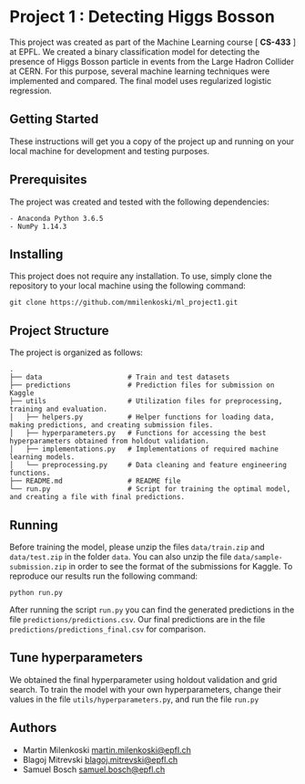 # Project 1 : Detecting Higgs Bosson

This project was created as part of the Machine Learning course [ **CS-433** ] at EPFL. We created a binary classification
model for detecting the presence of Higgs Bosson particle in events from the Large Hadron Collider at CERN. For this purpose, 
several machine learning techniques were implemented and compared. The final model uses regularized logistic regression. 

## Getting Started

These instructions will get you a copy of the project up and running on your local machine for development and testing purposes.

## Prerequisites
The project was created and tested with the following dependencies:

```
- Anaconda Python 3.6.5 
- NumPy 1.14.3
```

## Installing

This project does not require any installation. To use, simply clone the repository to your local machine using the following
command:

```
git clone https://github.com/mmilenkoski/ml_project1.git
```

## Project Structure
The project is organized as follows:

    .
    ├── data                     # Train and test datasets
    ├── predictions              # Prediction files for submission on Kaggle
    ├── utils                    # Utilization files for preprocessing, training and evaluation.
    │   ├── helpers.py           # Helper functions for loading data, making predictions, and creating submission files.
    │   ├── hyperparameters.py   # Functions for accessing the best hyperparameters obtained from holdout validation.
    │   ├── implementations.py   # Implementations of required machine learning models.
    │   └── preprocessing.py     # Data cleaning and feature engineering functions.
    ├── README.md                # README file
    └── run.py                   # Script for training the optimal model, and creating a file with final predictions.
    
## Running

Before training the model, please unzip the files `data/train.zip` and `data/test.zip` in the folder `data`. You can also unzip the file `data/sample-submission.zip` in order to see the format of the submissions for Kaggle. To reproduce our results run the following command:

``` 
python run.py
```

After running the script `run.py` you can find the generated predictions in the file `predictions/predictions.csv`. Our final predictions are in the file `predictions/predictions_final.csv` for comparison.

## Tune hyperparameters

We obtained the final hyperparameter using holdout validation and grid search. To train the model with your own hyperparameters, change their values in the file `utils/hyperparameters.py`, and run the file `run.py`

## Authors

* Martin Milenkoski     martin.milenkoski@epfl.ch
* Blagoj Mitrevski      blagoj.mitrevski@epfl.ch
* Samuel Bosch          samuel.bosch@epfl.ch

